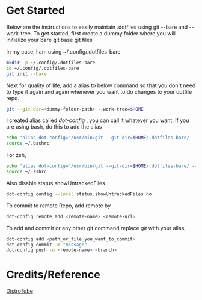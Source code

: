 # Get Started

Below are the instructions to easily maintain .dotfiles using git --bare and --work-tree.
To get started, first create a dummy folder where you will initialize your bare git base git files

In my case, I am using ~/.config/.dotfiles-bare

```bash
mkdir -p ~/.config/.dotfiles-bare
cd ~/.config/.dotfiles-bare
git init --bare
```
Next for quality of life, add a alias to below command so that you don't need to type it again and again whenever you want to do changes to your dotfile repo.

```bash
git --git-dir=<dummy-folder-path> --work-tree=$HOME
```

I created alias called *dot-config* , you can call it whatever you want.
If you are using bash, do this to add the alias

```bash
echo "alias dot-config='/usr/bin/git --git-dir=$HOME/.dotfiles-bare/ --work-tree=$HOME'" >> $HOME/.bashrc
source ~/.bashrc
```

For zsh,

```bash
echo "alias dot-config='/usr/bin/git --git-dir=$HOME/.dotfiles-bare/ --work-tree=$HOME'" >> $HOME/.zshrc
source ~/.zshrc
```
Also disable status.showUntrackedFiles

```bash
dot-config config --local status.showUntrackedFiles no
```

To commit to remote Repo, add remote by

```bash
dot-config remote add <remote-name> <remote-url>
```
To add and commit or any other git command replace *git* with your alias,

```bash
dot-config add <path_or_file_you_want_to_commit>
dot-config commit -m "message"
dot-config push -u <remote-name> <branch>
```

# Credits/Reference
[DistroTube](https://www.youtube.com/watch?v=tBoLDpTWVOM) 
